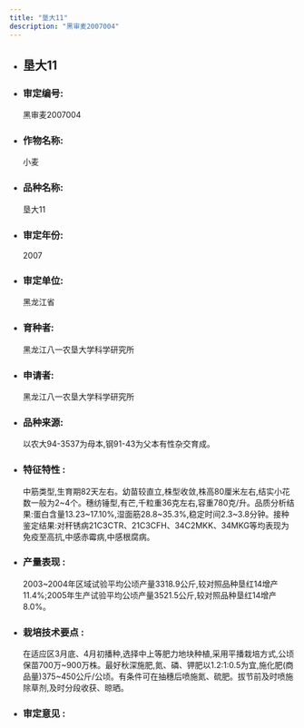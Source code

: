 ```yaml
---
title: "垦大11"
description: "黑审麦2007004"
---
```

* ## 垦大11
* ###  审定编号:  
   黑审麦2007004

*  ### 作物名称:  
   小麦

*   ###  品种名称: 
    垦大11

*   ### 审定年份: 
    2007

*   ### 审定单位:  
    黑龙江省

*   ### 育种者:  
    黑龙江八一农垦大学科学研究所

*   ### 申请者:  
    黑龙江八一农垦大学科学研究所

*   ### 品种来源:  
    以农大94-3537为母本,钢91-43为父本有性杂交育成。

*   ### 特征特性 : 
    中筋类型,生育期82天左右。幼苗较直立,株型收敛,株高80厘米左右,结实小花数一般为2~4个。穗纺锤型,有芒,千粒重36克左右,容重780克/升。品质分析结果:蛋白含量13.23~17.10%,湿面筋28.8~35.3%,稳定时间2.3~3.8分钟。接种鉴定结果:对秆锈病21C3CTR、21C3CFH、34C2MKK、34MKG等均表现为免疫至高抗,中感赤霉病,中感根腐病。

*   ### 产量表现 : 
    2003~2004年区域试验平均公顷产量3318.9公斤,较对照品种垦红14增产11.4%;2005年生产试验平均公顷产量3521.5公斤,较对照品种垦红14增产8.0%。

*   ### 栽培技术要点 : 
    在适应区3月底、4月初播种,选择中上等肥力地块种植,采用平播栽培方式,公顷保苗700万~900万株。最好秋深施肥,氮、磷、钾肥以1.2:1:0.5为宜,施化肥(商品量)375~450公斤/公顷。有条件可在抽穗后喷施氮、硫肥。拔节前及时喷施除草剂,及时分段收获、晾晒。

*   ### 审定意见 : 
    

